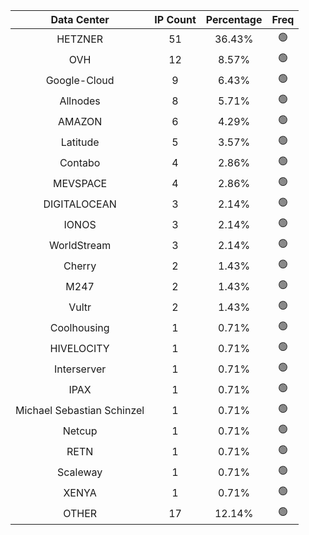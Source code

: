 | Data Center | IP Count | Percentage | Freq |
|:------------:|:--------:|:-----------:|:-----:|
| HETZNER | 51 | 36.43% | 🟢 |
| OVH | 12 | 8.57% | 🟢 |
| Google-Cloud | 9 | 6.43% | 🟢 |
| Allnodes | 8 | 5.71% | 🟢 |
| AMAZON | 6 | 4.29% | 🟢 |
| Latitude | 5 | 3.57% | 🟢 |
| Contabo | 4 | 2.86% | 🟢 |
| MEVSPACE | 4 | 2.86% | 🟢 |
| DIGITALOCEAN | 3 | 2.14% | 🟢 |
| IONOS | 3 | 2.14% | 🟢 |
| WorldStream | 3 | 2.14% | 🟢 |
| Cherry | 2 | 1.43% | 🟢 |
| M247 | 2 | 1.43% | 🟢 |
| Vultr | 2 | 1.43% | 🟢 |
| Coolhousing | 1 | 0.71% | 🟢 |
| HIVELOCITY | 1 | 0.71% | 🟢 |
| Interserver | 1 | 0.71% | 🟢 |
| IPAX | 1 | 0.71% | 🟢 |
| Michael Sebastian Schinzel | 1 | 0.71% | 🟢 |
| Netcup | 1 | 0.71% | 🟢 |
| RETN | 1 | 0.71% | 🟢 |
| Scaleway | 1 | 0.71% | 🟢 |
| XENYA | 1 | 0.71% | 🟢 |
| OTHER | 17 | 12.14% | 🟢 |
